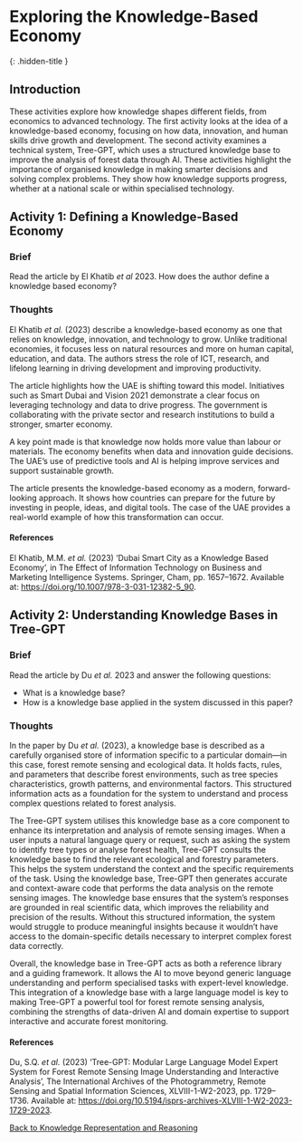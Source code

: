 # Exploring the Knowledge-Based Economy
{: .hidden-title }

## Introduction
These activities explore how knowledge shapes different fields, from economics to advanced technology. The first activity looks at the idea of a knowledge-based economy, focusing on how data, innovation, and human skills drive growth and development. The second activity examines a technical system, Tree-GPT, which uses a structured knowledge base to improve the analysis of forest data through AI.
These activities highlight the importance of organised knowledge in making smarter decisions and solving complex problems. They show how knowledge supports progress, whether at a national scale or within specialised technology.


## Activity 1: Defining a Knowledge-Based Economy

### Brief
Read the article by El Khatib *et al* 2023. How does the author define a knowledge based economy?

### Thoughts

El Khatib *et al.* (2023) describe a knowledge-based economy as one that relies on knowledge, innovation, and technology to grow. Unlike traditional economies, it focuses less on natural resources and more on human capital, education, and data. The authors stress the role of ICT, research, and lifelong learning in driving development and improving productivity.

The article highlights how the UAE is shifting toward this model. Initiatives such as Smart Dubai and Vision 2021 demonstrate a clear focus on leveraging technology and data to drive progress. The government is collaborating with the private sector and research institutions to build a stronger, smarter economy.

A key point made is that knowledge now holds more value than labour or materials. The economy benefits when data and innovation guide decisions. The UAE’s use of predictive tools and AI is helping improve services and support sustainable growth.

The article presents the knowledge-based economy as a modern, forward-looking approach. It shows how countries can prepare for the future by investing in people, ideas, and digital tools. The case of the UAE provides a real-world example of how this transformation can occur.


#### References

El Khatib, M.M. *et al.* (2023) ‘Dubai Smart City as a Knowledge Based Economy’, in The Effect of Information Technology on Business and Marketing Intelligence Systems. Springer, Cham, pp. 1657–1672. Available at: https://doi.org/10.1007/978-3-031-12382-5_90.

## Activity 2: Understanding Knowledge Bases in Tree-GPT

### Brief
Read the article by Du *et al.* 2023 and answer the following questions:
- What is a knowledge base?
- How is a knowledge base applied in the system discussed in this paper?

### Thoughts

In the paper by Du *et al.* (2023), a knowledge base is described as a carefully organised store of information specific to a particular domain—in this case, forest remote sensing and ecological data. It holds facts, rules, and parameters that describe forest environments, such as tree species characteristics, growth patterns, and environmental factors. This structured information acts as a foundation for the system to understand and process complex questions related to forest analysis.

The Tree-GPT system utilises this knowledge base as a core component to enhance its interpretation and analysis of remote sensing images. When a user inputs a natural language query or request, such as asking the system to identify tree types or analyse forest health, Tree-GPT consults the knowledge base to find the relevant ecological and forestry parameters. This helps the system understand the context and the specific requirements of the task.
Using the knowledge base, Tree-GPT then generates accurate and context-aware code that performs the data analysis on the remote sensing images. The knowledge base ensures that the system’s responses are grounded in real scientific data, which improves the reliability and precision of the results. Without this structured information, the system would struggle to produce meaningful insights because it wouldn’t have access to the domain-specific details necessary to interpret complex forest data correctly.

Overall, the knowledge base in Tree-GPT acts as both a reference library and a guiding framework. It allows the AI to move beyond generic language understanding and perform specialised tasks with expert-level knowledge. This integration of a knowledge base with a large language model is key to making Tree-GPT a powerful tool for forest remote sensing analysis, combining the strengths of data-driven AI and domain expertise to support interactive and accurate forest monitoring.

#### References

Du, S.Q. *et al.* (2023) ‘Tree-GPT: Modular Large Language Model Expert System for Forest Remote Sensing Image Understanding and Interactive Analysis’, The International Archives of the Photogrammetry, Remote Sensing and Spatial Information Sciences, XLVIII-1-W2-2023, pp. 1729–1736. Available at: https://doi.org/10.5194/isprs-archives-XLVIII-1-W2-2023-1729-2023.

[Back to Knowledge Representation and Reasoning](/krr)